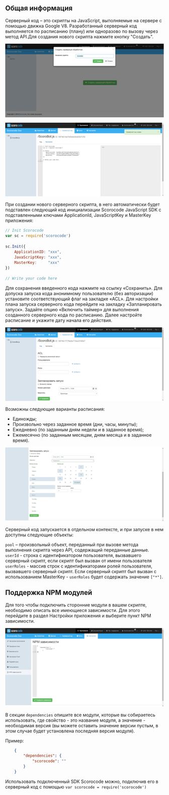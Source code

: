 ## Общая информация

Серверный код – это скрипты на JavaScript, выполняемые на сервере с помощью движка Google V8. Разработанный серверный код выполняется по расписанию (плану) или одноразово по вызову через метод API.Для создания нового скрипта нажмите кнопку "Создать".

![Серверный код](../img/scriptcreate.png)

![Серверный код](../img/scripts.png)

При создании нового серверного скрипта, в него автоматически будет подставлен следующий код инициализации Scorocode JavaScript SDK с подставленными ключами ApplicationId, JavaScriptKey и MasterKey приложения:

```js
// Init Scorocode
var sc = require('scorocode')

sc.Init({
    ApplicationID: "xxx",
    JavaScriptKey: "xxx",
    MasterKey:     "xxx"
})

// Write your code here
```

Для сохранения введенного кода нажмите на ссылку «Сохранить». Для допуска запуска кода анонимному пользователю (без авторизации) установите соответствующий флаг на закладке «ACL». Для настройки плана запуска серверного кода перейдите на закладку «Запланировать запуск». Задайте опцию «Включить таймер» для выполнения созданного серверного кода по расписанию. Далее настройте расписание и укажите дату начала его действия.

![Серверный код](../img/scriptacl.png)

Возможны следующие варианты расписания:

* Единожды;
* Произвольно через заданное время (дни, часы, минуты);
* Ежедневно (по заданным дням недели и в заданное время);
* Ежемесячно (по заданным месяцам, дням месяца и в заданное время).

![Серверный код](../img/scriptschedule.png)

Серверный код запускается в отдельном контексте, и при запуске в нем доступны следующие объекты:

`pool` – произвольный объект, переданный при вызове метода выполнения скрипта через API, содержащий переданные данные.
`userId` -  строка с идентификатором пользователя, вызвавшего серверный скрипт, если скрипт был вызван от имени пользователя
`userRoles` - массив строк с идентификаторами ролей пользователя, вызвавшего серверный скрипт. Если серверный скрипт был вызван с использованием MasterKey - `userRoles` будет содержать значение `["*"]`.

## Поддержка NPM модулей

Для того чтобы подключить сторонние модули в вашем скрипте, необходимо описать все имеющиеся зависимости. Для этого перейдите в раздел Настройки приложения и выберите пункт NPM зависимости.

![Серверный код](../img/npm.png)

В секции `dependencies` опишите все модули, которые вы собираетесь использовать, где свойство - это название модуля, а значение - необходимая версия (вы можете оставить значение версии пустым, в этом случае будет установлена последняя версия модуля).

Пример:

```JSON
    {
        "dependencies": {
            "scorocode": ""
        }
    }
```
    
Использовать подключенный SDK Scorocode можно, подключив его в серверный код с помощью `var scorocode = require('scorocode')`